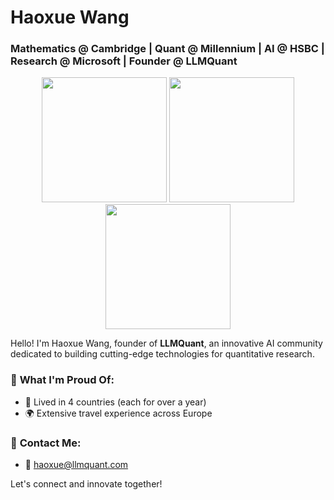 # Haoxue Wang

### Mathematics @ Cambridge | Quant @ Millennium | AI @ HSBC | Research @ Microsoft | Founder @ LLMQuant
<p align="center">
  <img src="https://github.com/user-attachments/assets/2d21b35a-a8bb-4935-9d51-f41d8e1e865f" width="200"/>
  <img src="https://github.com/user-attachments/assets/76ca9da9-36e9-49ae-b885-77feae0801ef" width="200"/>
  <img src="https://github.com/user-attachments/assets/d1f0629d-0570-4b11-a75e-2e545636476c" width="200"/>
</p>




Hello! I'm Haoxue Wang, founder of **LLMQuant**, an innovative AI community dedicated to building cutting-edge technologies for quantitative research.

### 🌟 **What I'm Proud Of:**
- 📍 Lived in 4 countries (each for over a year)
- 🌍 Extensive travel experience across Europe

### 💬 **Contact Me:**
- 📧 [haoxue@llmquant.com](mailto:haoxue@llmquant.com)

Let's connect and innovate together!


